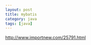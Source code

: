 ```yaml
---
layout: post
title: mybatis 
category: java
tags: [java]
---
```

http://www.importnew.com/25791.html
